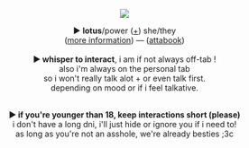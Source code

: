 <p align="center">
<p align="center">
<img src="https://64.media.tumblr.com/4165c37042159be3db3f51faa45f902a/5d14eac90ebb7cc5-45/s540x810/d107b8f829f3f92a98acc1321d464f84a5016429.gifv">
</p>
<p align="center"> 
► <b>lotus</b>/power (<a href="https://pronouns.cc/@P0WERZV">+</a>) she/they
<br>(<a href="https://rentry.co/P0WERZV">more information</a>) ― (<a href="https://p0werzv.atabook.org">attabook</a>) 
<br><br><b>► whisper to interact</b>,  i am if not always off-tab ! 
<br>also i'm always on the personal tab  
<br>so i won't really talk alot + or even talk first.
<br>depending on mood or if i feel talkative.  
<p align="center">   
<br><b><b>► if you're younger than 18, keep interactions short (please)</b>
<br></b>i don't have a long dni, i'll just hide or ignore you if i need to!</b>
<br></b>as long as you're not an asshole, we're already besties ;3c</b>

